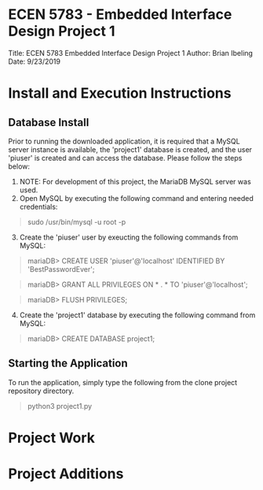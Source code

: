 # ECEN 5783 - Embedded Interface Design Project 1
Title: ECEN 5783 Embedded Interface Design Project 1
Author: Brian Ibeling
Date: 9/23/2019

# Install and Execution Instructions
## Database Install
Prior to running the downloaded application, it is required that a MySQL server instance is available, the 'project1' database is created, and the user 'piuser' is created and can access the database. Please follow the steps below:

1. NOTE: For development of this project, the MariaDB MySQL server was used.
2. Open MySQL by executing the following command and entering needed credentials:
  > sudo /usr/bin/mysql -u root -p
3. Create the 'piuser' user by exeucting the following commands from MySQL:
  > mariaDB> CREATE USER 'piuser'@'localhost' IDENTIFIED BY 'BestPasswordEver';

  > mariaDB> GRANT ALL PRIVILEGES ON * . * TO 'piuser'@'localhost';

  > mariaDB> FLUSH PRIVILEGES;
4. Create the 'project1' database by executing the following command from MySQL:
  > mariaDB> CREATE DATABASE project1;

## Starting the Application
To run the application, simply type the following from the clone project repository directory.
> python3 project1.py


# Project Work


# Project Additions


